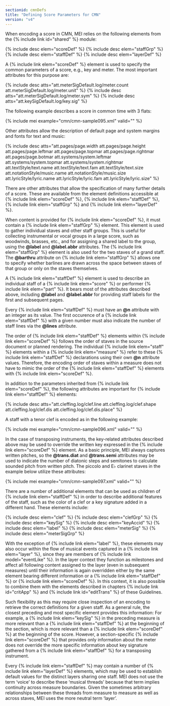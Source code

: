 ```yaml
---
sectionid: cmnDefs
title: "Defining Score Parameters for CMN"
version: "v4"
---
```


When encoding a score in CMN, MEI relies on the following elements from the {% include link id="shared" %} module:

{% include desc elem="scoreDef" %}
{% include desc elem="staffGrp" %}
{% include desc elem="staffDef" %}
{% include desc elem="layerDef" %}

A {% include link elem="scoreDef" %} element is used to specify the common parameters of a score, e.g., key and meter. The most important attributes for this purpose are:

{% include desc atts="att.meterSigDefault.log/meter.count att.meterSigDefault.log/meter.unit" %}
{% include desc atts="att.meterSigDefault.log/meter.sym" %}
{% include desc atts="att.keySigDefault.log/key.sig" %}

The following example describes a score in common time with 3 flats:

{% include mei example="cmn/cmn-sample095.xml" valid="" %}

Other attributes allow the description of default page and system margins and fonts for text and music:

{% include desc atts="att.pages/page.width att.pages/page.height att.pages/page.leftmar att.pages/page.topmar att.pages/page.rightmar att.pages/page.botmar att.systems/system.leftmar att.systems/system.topmar att.systems/system.rightmar att.textStyle/text.name att.textStyle/text.fam att.textStyle/text.size att.notationStyle/music.name att.notationStyle/music.size att.lyricStyle/lyric.name att.lyricStyle/lyric.fam att.lyricStyle/lyric.size" %}

There are other attributes that allow the specification of many further details of a score. These are available from the element definitions accessible at {% include link elem="scoreDef" %}, {% include link elem="staffDef" %}, {% include link elem="staffGrp" %} and {% include link elem="layerDef" %}.

When content is provided for {% include link elem="scoreDef" %}, it must contain a {% include link elem="staffGrp" %} element. This element is used to gather individual staves and other staff groups. This is useful for collecting instrumental or vocal groups in a large score, such as woodwinds, brasses, etc., and for assigning a shared label to the group, using the **@label** and **@label.abbr** attributes. The {% include link elem="staffGrp" %} element is also used for the two staves of a grand staff. The **@barthru** attribute on {% include link elem="staffGrp" %} allows one to specify whether barlines are drawn across the space between staves of that group or only on the staves themselves.

A {% include link elem="staffDef" %} element is used to describe an individual staff of a {% include link elem="score" %} or performer {% include link elem="part" %}. It bears most of the attributes described above, including **@label** and **@label.abbr** for providing staff labels for the first and subsequent pages.

Every {% include link elem="staffDef" %} must have an **@n** attribute with an integer as its value. The first occurence of a {% include link elem="staffDef" %} with a given number must also indicate the number of staff lines via the **@lines** attribute.

The order of {% include link elem="staffDef" %} elements within {% include link elem="scoreDef" %} follows the order of staves in the source document or planned rendering. The individual {% include link elem="staff" %} elements within a {% include link elem="measure" %} refer to these {% include link elem="staffDef" %} declarations using their own **@n** attribute values. Therefore, the encoding order of staves within a measure does not have to mimic the order of the {% include link elem="staffDef" %} elements with {% include link elem="scoreDef" %}.

In addition to the parameters inherited from {% include link elem="scoreDef" %}, the following attributes are important for {% include link elem="staffDef" %} elements:

{% include desc atts="att.cleffing.log/clef.line att.cleffing.log/clef.shape att.cleffing.log/clef.dis att.cleffing.log/clef.dis.place" %}

A staff with a tenor clef is encoded as in the following example:

{% include mei example="cmn/cmn-sample096.xml" valid="" %}

In the case of transposing instruments, the key-related attributes described above may be used to override the written key expressed in the {% include link elem="scoreDef" %} element. As a basic principle, MEI always captures written pitches, so the **@trans.diat** and **@trans.semi** attributes may be used to indicate the number of diatonic steps and semitones to calculate sounded pitch from written pitch. The piccolo and E♭ clarinet staves in the example below utilize these attributes:

{% include mei example="cmn/cmn-sample097.xml" valid="" %}

There are a number of additional elements that can be used as children of {% include link elem="staffDef" %} in order to describe additional features of the staff, such as the color of a clef or a key signature added in a different hand. These elements include:

{% include desc elem="clef" %}
{% include desc elem="clefGrp" %}
{% include desc elem="keySig" %}
{% include desc elem="keyAccid" %}
{% include desc elem="label" %}
{% include desc elem="meterSig" %}
{% include desc elem="meterSigGrp" %}

With the exception of {% include link elem="label" %}, these elements may also occur within the flow of musical events captured in a {% include link elem="layer" %}, since they are members of {% include link model="eventLike" %}. In the layer context they function as milestones and affect all following content assigned to the layer (even in subsequent measures) until their information is again overridden either by the same element bearing different information or a {% include link elem="staffDef" %} or {% include link elem="scoreDef" %}. In this context, it is also possible to combine them with the elements described in chapters {% include link id="critApp" %} and {% include link id="editTrans" %} of these Guidelines.

Such flexibility as this may require close inspection of an encoding to retrieve the correct definitions for a given staff. As a general rule, the closest preceding and most specific element provides this information: For example, a {% include link elem="keySig" %} in the preceding measure is more relevant than a {% include link elem="staffDef" %} at the beginning of the section, which is more relevant than a {% include link elem="scoreDef" %} at the beginning of the score. However, a section-specific {% include link elem="scoreDef" %} that provides only information about the meter does not override the more specific information about key signature gathered from a {% include link elem="staffDef" %} for a transposing instrument.

Every {% include link elem="staffDef" %} may contain a number of {% include link elem="layerDef" %} elements, which may be used to establish default values for the distinct layers sharing one staff. MEI does not use the term ‘voice’ to describe these ‘musical threads’ because that term implies continuity across measure boundaries. Given the sometimes arbitrary relationships between these threads from measure to measure as well as across staves, MEI uses the more neutral term ‘layer’.
